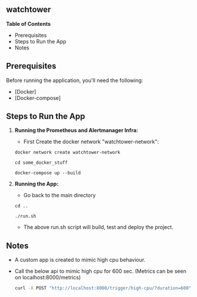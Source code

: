 ## watchtower

**Table of Contents**

* Prerequisites
* Steps to Run the App
* Notes

## Prerequisites

Before running the application, you'll need the following:

* [Docker]
* [Docker-compose]

## Steps to Run the App

1. **Running the Prometheus and Alertmanager Infra:**
    
    * First Create the docker network "watchtower-network":
    
     ```
     docker network create watchtower-network
     ```

     ```
     cd some_docker_stuff
     ```

     ```
     docker-compose up --build
     ```

2. **Running the App:**

    * Go back to the main directory 

     ```
     cd ..
     ```

     ```
     ./run.sh
     ```

     * The above run.sh script will build, test and deploy the project.

## Notes

- A custom app is created to mimic high cpu behaviour.
- Call the below api to mimic high cpu for 600 sec. (Metrics can be seen on localhost:8000/metrics)

    ```bash
    curl -X POST "http://localhost:8000/trigger/high-cpu/?duration=600"
    ```


